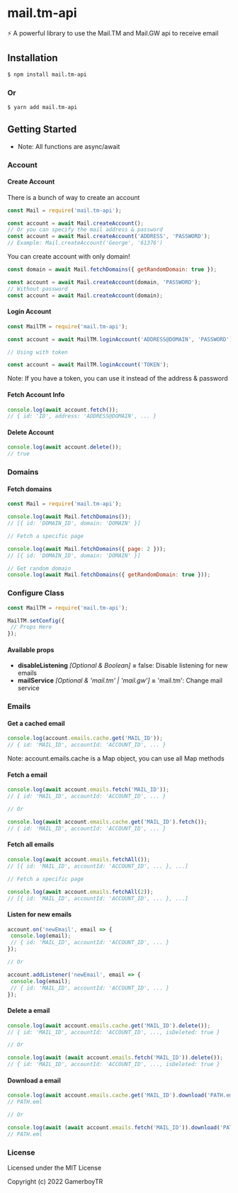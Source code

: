 # mail.tm-api

⚡ A powerful library to use the Mail.TM and Mail.GW api to receive email

## Installation

```bash
$ npm install mail.tm-api
```

### Or

```bash
$ yarn add mail.tm-api
```

## Getting Started

- Note: All functions are async/await

### Account

#### Create Account

There is a bunch of way to create an account

```javascript
const Mail = require('mail.tm-api');

const account = await Mail.createAccount();
// Or you can specify the mail address & password
const account = await Mail.createAccount('ADDRESS', 'PASSWORD');
// Example: Mail.createAccount('George', '61376')
```

You can create account with only domain!

```js
const domain = await Mail.fetchDomains({ getRandomDomain: true });

const account = await Mail.createAccount(domain, 'PASSWORD');
// Without password
const account = await Mail.createAccount(domain);
```

#### Login Account

```js
const MailTM = require('mail.tm-api');

const account = await MailTM.loginAccount('ADDRESS@DOMAIN', 'PASSWORD');

// Using with token

const account = await MailTM.loginAccount('TOKEN');
```

Note: If you have a token, you can use it instead of the address & password

#### Fetch Account Info

```js
console.log(await account.fetch());
// { id: 'ID', address: 'ADDRESS@DOMAIN', ... }
```

#### Delete Account

```js
console.log(await account.delete());
// true
```

### Domains

#### Fetch domains

```js
const Mail = require('mail.tm-api');

console.log(await Mail.fetchDomains());
// [{ id: 'DOMAIN_ID', domain: 'DOMAIN' }]

// Fetch a specific page

console.log(await Mail.fetchDomains({ page: 2 }));
// [{ id: 'DOMAIN_ID', domain: 'DOMAIN' }]

// Get random domain
console.log(await Mail.fetchDomains({ getRandomDomain: true }));
```

### Configure Class

```js
const MailTM = require('mail.tm-api');

MailTM.setConfig({
 // Props Here
});
```

#### Available props

- **disableListening** _[Optional & Boolean]_ **=** false: Disable listening for new emails
- **mailService** _[Optional & 'mail.tm' | 'mail.gw']_ **=** 'mail.tm': Change mail service

### Emails

#### Get a cached email

```js
console.log(account.emails.cache.get('MAIL_ID'));
// { id: 'MAIL_ID', accountId: 'ACCOUNT_ID', ... }
```

Note: account.emails.cache is a Map object, you can use all Map methods

#### Fetch a email

```js
console.log(await account.emails.fetch('MAIL_ID'));
// { id: 'MAIL_ID', accountId: 'ACCOUNT_ID', ... }

// Or

console.log(await account.emails.cache.get('MAIL_ID').fetch());
// { id: 'MAIL_ID', accountId: 'ACCOUNT_ID', ... }
```

#### Fetch all emails

```js
console.log(await account.emails.fetchAll());
// [{ id: 'MAIL_ID', accountId: 'ACCOUNT_ID', ... }, ...]

// Fetch a specific page

console.log(await account.emails.fetchAll(2));
// [{ id: 'MAIL_ID', accountId: 'ACCOUNT_ID', ... }, ...]
```

#### Listen for new emails

```js
account.on('newEmail', email => {
 console.log(email);
 // { id: 'MAIL_ID', accountId: 'ACCOUNT_ID', ... }
});

// Or

account.addListener('newEmail', email => {
 console.log(email);
 // { id: 'MAIL_ID', accountId: 'ACCOUNT_ID', ... }
});
```

#### Delete a email

```js
console.log(await account.emails.cache.get('MAIL_ID').delete());
// { id: 'MAIL_ID', accountId: 'ACCOUNT_ID', ..., isDeleted: true }

// Or

console.log(await (await account.emails.fetch('MAIL_ID')).delete());
// { id: 'MAIL_ID', accountId: 'ACCOUNT_ID', ..., isDeleted: true }
```

#### Download a email

```js
console.log(await account.emails.cache.get('MAIL_ID').download('PATH.eml'));
// PATH.eml

// Or

console.log(await (await account.emails.fetch('MAIL_ID')).download('PATH.eml'));
// PATH.eml
```

### License

Licensed under the MIT License

Copyright (c) 2022 GamerboyTR
